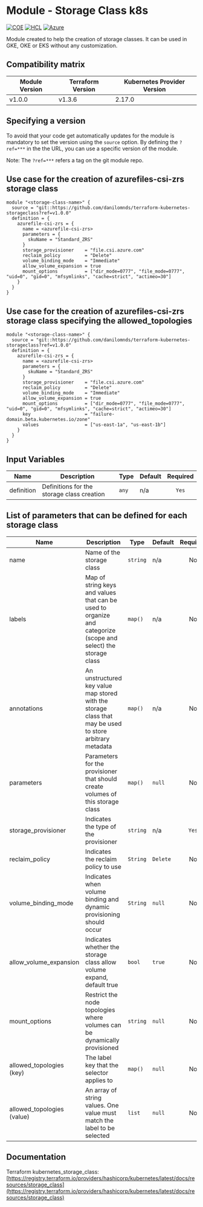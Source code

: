 # Module - Storage Class k8s
[![COE](https://img.shields.io/badge/Created%20By-CCoE-blue)]()
[![HCL](https://img.shields.io/badge/language-HCL-blueviolet)](https://www.terraform.io/)
[![Azure](https://img.shields.io/badge/provider-Azure-blue)](https://registry.terraform.io/providers/hashicorp/azurerm/latest)

Module created to help the creation of storage classes. It can be used in GKE, OKE or EKS without any customization. 

## Compatibility matrix

| Module Version | Terraform Version | Kubernetes Provider Version |
|----------------|-------------------| --------------------------- |
| v1.0.0         | v1.3.6            | 2.17.0                      |

## Specifying a version

To avoid that your code get automatically updates for the module is mandatory to set the version using the `source` option. 
By defining the `?ref=***` in the the URL, you can use a specific version of the module.

Note: The `?ref=***` refers a tag on the git module repo.

## Use case for the creation of azurefiles-csi-zrs storage class
```hcl
module "<storage-class-name>" {
  source = "git::https://github.com/danilomnds/terraform-kubernetes-storageclass?ref=v1.0.0"
  definition = {
    azurefile-csi-zrs = {
      name = <azurefile-csi-zrs>
      parameters = {
        skuName = "Standard_ZRS"
      }
      storage_provisioner    = "file.csi.azure.com"
      reclaim_policy         = "Delete"
      volume_binding_mode    = "Immediate"
      allow_volume_expansion = true
      mount_options          = ["dir_mode=0777", "file_mode=0777", "uid=0", "gid=0", "mfsymlinks", "cache=strict", "actimeo=30"]
    }
  }
}
```

## Use case for the creation of azurefiles-csi-zrs storage class specifying the allowed_topologies
```hcl
module "<storage-class-name>" {
  source = "git::https://github.com/danilomnds/terraform-kubernetes-storageclass?ref=v1.0.0"
  definition = {
    azurefile-csi-zrs = {
      name = <azurefile-csi-zrs>
      parameters = {
        skuName = "Standard_ZRS"
      }
      storage_provisioner    = "file.csi.azure.com"
      reclaim_policy         = "Delete"
      volume_binding_mode    = "Immediate"
      allow_volume_expansion = true
      mount_options          = ["dir_mode=0777", "file_mode=0777", "uid=0", "gid=0", "mfsymlinks", "cache=strict", "actimeo=30"]
      key                    = "failure-domain.beta.kubernetes.io/zone"
      values                 = ["us-east-1a", "us-east-1b"]
    }
  }
}
```
## Input Variables

| Name | Description | Type | Default | Required |
|------|-------------|------|---------|:--------:|
| definition | Definitions for the storage class creation  | `any` | n/a | `Yes` |

## List of parameters that can be defined for each storage class

| Name | Description | Type | Default | Required |
|------|-------------|------|---------|:--------:|
| name | Name of the storage class | `string` | n/a | No |
| labels | Map of string keys and values that can be used to organize and categorize (scope and select) the storage class | `map()` | n/a | No |
| annotations | An unstructured key value map stored with the storage class that may be used to store arbitrary metadata | `map()` | n/a | No |
| parameters | Parameters for the provisioner that should create volumes of this storage class | `map()` | `null` | No |
| storage_provisioner | Indicates the type of the provisioner | `string` | n/a | `Yes` |
| reclaim_policy | Indicates the reclaim policy to use | `String` | `Delete` | No |
| volume_binding_mode | Indicates when volume binding and dynamic provisioning should occur | `String` | `null` | No |
| allow_volume_expansion | Indicates whether the storage class allow volume expand, default true | `bool` | `true` | No |
| mount_options | Restrict the node topologies where volumes can be dynamically provisioned | `string` | `null` | No |
| allowed_topologies (key)| The label key that the selector applies to | `map()` | `null` | No |
| allowed_topologies (value)| An array of string values. One value must match the label to be selected | `list` | `null` | No |
  
## Documentation
Terraform kubernetes_storage_class: <br>
[https://registry.terraform.io/providers/hashicorp/kubernetes/latest/docs/resources/storage_class](https://registry.terraform.io/providers/hashicorp/kubernetes/latest/docs/resources/storage_class)<br>